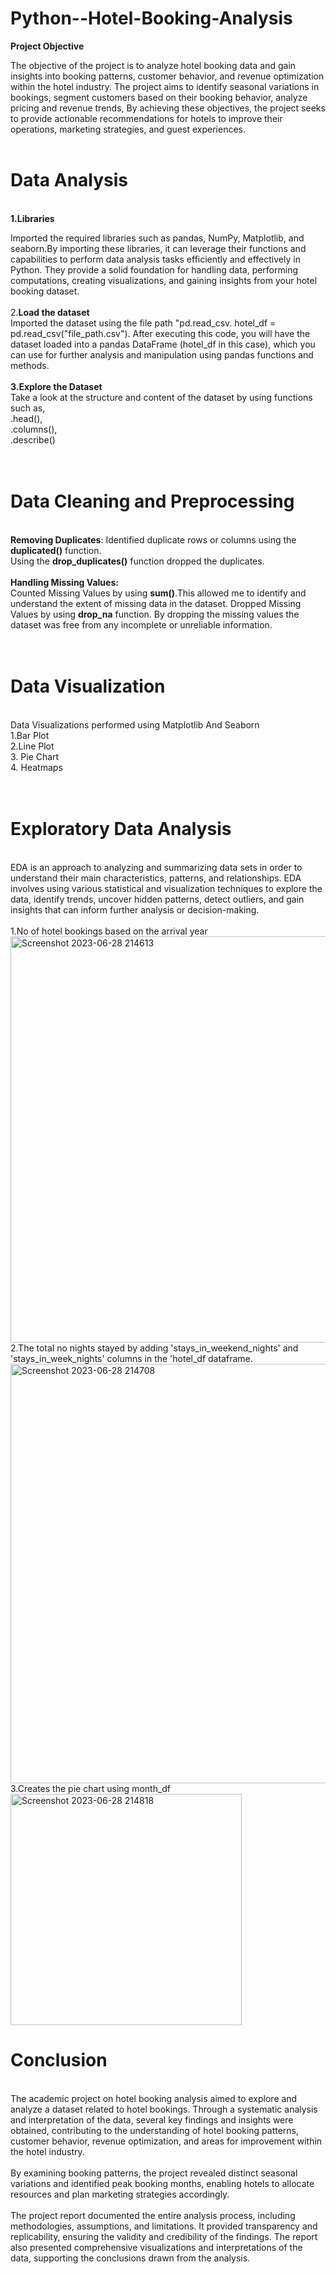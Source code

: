 # Python--Hotel-Booking-Analysis
__Project Objective__<br>

The objective of the project is to analyze hotel booking data and gain insights into booking patterns, customer behavior, and revenue optimization within the hotel industry. The project aims to identify seasonal variations in bookings, segment customers based on their booking behavior, analyze pricing and revenue trends, By achieving these objectives, the project seeks to provide actionable recommendations for hotels to improve their operations, marketing strategies, and guest experiences.
<br>
<br>
# Data Analysis
<br>
<b>1.Libraries</b> <br>

Imported the required libraries such as pandas, NumPy, Matplotlib, and seaborn.By importing these libraries, it can leverage their functions and capabilities to perform data analysis tasks efficiently and effectively in Python. They provide a solid foundation for handling data, performing computations, creating visualizations, and gaining insights from your hotel booking dataset.<br>
<br>
2.<b>Load the dataset</b><br>
Imported the dataset using the file path "pd.read_csv. hotel_df = pd.read_csv("file_path.csv"). After executing this code, you will have the dataset loaded into a pandas DataFrame (hotel_df in this case), which you can use for further analysis and manipulation using pandas functions and methods.
<br><br>
<b>3.Explore the Dataset</b> <br> 
Take a look at the structure and content of the dataset by using functions such as,<br> .head(),<br>.columns(),<br>.describe()<br>
<br>
<br>
# Data Cleaning and Preprocessing
<br> **Removing Duplicates**:
Identified duplicate rows or columns using the  **duplicated()** function.
<br>Using the **drop_duplicates()** function dropped the duplicates.
<br>
<br>
**Handling Missing Values:**
<br>
Counted Missing Values by using **sum()**.This allowed me to identify and understand the extent of missing data in the dataset.
Dropped Missing Values by using **drop_na** function. By dropping the missing values the dataset was free from any incomplete or unreliable information.
<br>
<br>
<br>
# Data Visualization
<br>
Data Visualizations performed using Matplotlib And Seaborn
<br>
1.Bar Plot<br>
2.Line Plot<br>
3. Pie Chart<br>
4. Heatmaps
<br>
<br>
<br>

# Exploratory Data Analysis
<br>
EDA is an approach to analyzing and summarizing data sets in order to understand their main characteristics, patterns, and relationships. EDA involves using various statistical and visualization techniques to explore the data, identify trends, uncover hidden patterns, detect outliers, and gain insights that can inform further analysis or decision-making.<br><br>
1.No of hotel bookings based on the arrival year
<br><img width="650" alt="Screenshot 2023-06-28 214613" src="https://github.com/Abhigna41/Python--Hotel-Booking-Analysis/assets/131294405/a0065e97-51cd-4af0-a0ec-9953424916c0"><br>
2.The total no nights stayed by adding 'stays_in_weekend_nights' and 'stays_in_week_nights' columns in the 'hotel_df dataframe.<br>
<img width="671" alt="Screenshot 2023-06-28 214708" src="https://github.com/Abhigna41/Python--Hotel-Booking-Analysis/assets/131294405/d9e53ee9-a23c-4dc1-985b-3456972362aa"><br>
3.Creates the pie chart using month_df<br>
<img width="370" alt="Screenshot 2023-06-28 214818" src="https://github.com/Abhigna41/Python--Hotel-Booking-Analysis/assets/131294405/69d7ae88-a202-48c7-a092-c36057dd249e">

<br>

# Conclusion
<br> 
The academic project on hotel booking analysis aimed to explore and analyze a dataset related to hotel bookings. Through a systematic analysis and interpretation of the data, several key findings and insights were obtained, contributing to the understanding of hotel booking patterns, customer behavior, revenue optimization, and areas for improvement within the hotel industry.<br>
<br>By examining booking patterns, the project revealed distinct seasonal variations and identified peak booking months, enabling hotels to allocate resources and plan marketing strategies accordingly.
<br><br>
The project report documented the entire analysis process, including methodologies, assumptions, and limitations. It provided transparency and replicability, ensuring the validity and credibility of the findings. The report also presented comprehensive visualizations and interpretations of the data, supporting the conclusions drawn from the analysis.
